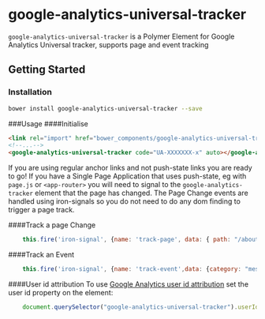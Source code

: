 google-analytics-universal-tracker
==================================

`google-analytics-universal-tracker` is a Polymer Element for Google Analytics Universal tracker, supports page and event tracking

## Getting Started

### Installation
```bash
bower install google-analytics-universal-tracker --save
```
###Usage
####Initialise

```html
<link rel="import" href="bower_components/google-analytics-universal-tracker/google-analytics-universal-tracker.html">
<!--...-->
<google-analytics-universal-tracker code="UA-XXXXXXX-x" auto></google-analytics-universal-tracker>
```	

If you are using regular anchor links and not push-state links you are ready to go! 
If you have a Single Page Application that uses push-state, eg with `page.js` or `<app-router>` you will need to signal to the `google-analytics-tracker` element that the page has changed. 
The Page Change events are handled using iron-signals so you do not need to do any dom finding to trigger a page track.

####Track a page Change
```javascript
    this.fire('iron-signal', {name: 'track-page', data: { path: "/about.html" } });	
```
####Track an Event
```javascript
    this.fire('iron-signal', {name: 'track-event',data: {category: "messages",action: "send_text_message",label: "group",value: 1}});
```
####User id attribution
To use [Google Analytics user id attribution](https://developers.google.com/analytics/devguides/collection/analyticsjs/user-id) set the user id property on the element:
```javascript
    document.querySelector("google-analytics-universal-tracker").userId = loggedInUserId;
```
